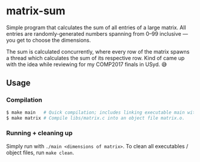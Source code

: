 # matrix-sum

Simple program that calculates the sum of all entries of a large matrix. All entries are randomly-generated numbers spanning from 0–99 inclusive — you get to choose the dimensions.

The sum is calculated concurrently, where every row of the matrix spawns a thread which calculates the sum of its respective row. Kind of came up with the idea while reviewing for my COMP2017 finals in USyd. 😅

## Usage
### Compilation
```bash
$ make main   # Quick compilation; includes linking executable main with object file matrix.o.
$ make matrix # Compile libs/matrix.c into an object file matrix.o.
```
### Running + cleaning up
Simply run with `./main <dimensions of matrix>`. To clean all executables / object files, run `make clean`.
